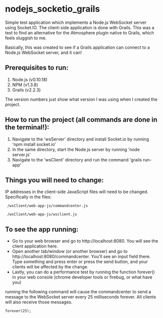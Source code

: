 nodejs_socketio_grails
======================

Simple test application which implements a Node.js WebSocket server using Socket.IO. The client-side application is done with Grails. This was a test to find an alternative for the Atmosphere plugin native to Grails, which feels sluggish to me.

Basically, this was created to see if a Grails application can connect to a Node.js WebSocket server, and it can!

## Prerequisites to run:
1. Node.js (v0.10.18)
2. NPM (v1.3.8)
3. Grails (v2.2.3)

The version numbers just show what version I was using when I created the project.


## How to run the project (all commands are done in the terminal!):
1. Navigate to the 'wsServer' directory and install Socket.io by running 'npm install socket.io'
2. In the same directory, start the Node.js server by running 'node server.js'
3. Navigate to the 'wsClient' directory and run the command 'grails run-app'

## Things you will need to change:
IP addresses in the client-side JavaScript files will need to be changed. Specifically in the files:
  
     /wsClient/web-app-js/commandcenter.js
  
     /wsClient/web-app-js/wsclient.js

## To see the app running:
- Go to your web browser and go to http://localhost:8080. You will see the client application here.
- Open another tab/window (or another browser) and go to http://localhost:8080/commandcenter. You'll see an input field there. Type something and press enter or press the send button, and your clients will be affected by the change.
- Lastly, you can do a performance test by running the function forever() in your web console (chrome developer tools or firebug, or what have you)

running the following command will cause the commandcenter to send a message to the WebSocket server every 25 milliseconds forever. All clients will also receive those messages.

    forever(25);
